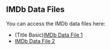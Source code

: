 ## IMDb Data Files

You can access the IMDb data files here:
- (Title Basic)[IMDb Data File 1](https://drive.google.com/file/d/1LCMX5FF7wpUGo3zOiG6ddXQJUpNVX3xf/view?usp=drive_link)
- [IMDb Data File 2](https://drive.google.com/file/d/1BjYfqtJrlNB5lRe0hxWWxZMYPd2x3I-A/view?usp=drive_link)
